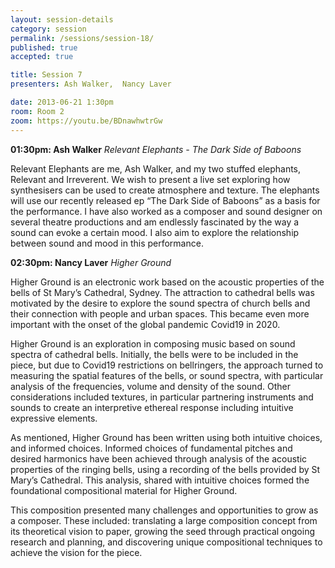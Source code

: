 ```yaml
---
layout: session-details
category: session
permalink: /sessions/session-18/
published: true
accepted: true

title: Session 7
presenters: Ash Walker,  Nancy Laver

date: 2013-06-21 1:30pm
room: Room 2
zoom: https://youtu.be/BDnawhwtrGw
---
```


**01:30pm: Ash Walker**
_Relevant Elephants - The Dark Side of Baboons_

Relevant Elephants are me, Ash Walker, and my two stuffed elephants, Relevant and Irreverent. We wish to present a live set exploring how synthesisers can be used to create atmosphere and texture. The elephants will use our recently released ep “The Dark Side of Baboons” as a basis for the performance. I have also worked as a composer and sound designer on several theatre productions and am endlessly fascinated by the way a sound can evoke a certain mood. I also aim to explore the relationship between sound and mood in this performance. 

**02:30pm: Nancy Laver**
_Higher Ground_

Higher Ground is an electronic work based on the acoustic properties of the bells of St Mary’s Cathedral, Sydney. The attraction to cathedral bells was motivated by the desire to explore the sound spectra of church bells and their connection with people and urban spaces. This became even more important with the onset of the global pandemic Covid19 in 2020. 

Higher Ground is an exploration in composing music based on sound spectra of cathedral bells. Initially, the bells were to be included in the piece, but due to Covid19 restrictions on bellringers, the approach turned to measuring the spatial features of the bells, or sound spectra, with particular analysis of the frequencies, volume and density of the sound. Other considerations included textures, in particular partnering instruments and sounds to create an interpretive ethereal response including intuitive expressive elements. 

As mentioned, Higher Ground has been written using both intuitive choices, and informed choices. Informed choices of fundamental pitches and desired harmonics have been achieved through analysis of the acoustic properties of the ringing bells, using a recording of the bells provided by St Mary’s Cathedral. This analysis, shared with intuitive choices formed the foundational compositional material for Higher Ground. 

This composition presented many challenges and opportunities to grow as a composer. These included: translating a large composition concept from its theoretical vision to paper, growing the seed through practical ongoing research and planning, and discovering unique compositional techniques to achieve the vision for the piece. 